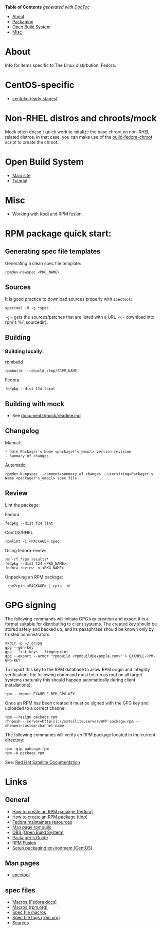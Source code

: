 <!-- START doctoc generated TOC please keep comment here to allow auto update -->
<!-- DON'T EDIT THIS SECTION, INSTEAD RE-RUN doctoc TO UPDATE -->
**Table of Contents**  *generated with [DocToc](https://github.com/thlorenz/doctoc)*

- [About](#about)
- [Packaging](#packaging)
- [Open Build System](#open-build-system)
- [Misc](#misc)

<!-- END doctoc generated TOC please keep comment here to allow auto update -->

# About
Info for items specific to The Linux distirbution, Fedora.

# CentOS-specific

* [centpkg (early stages)](https://wiki.centos.org/HowTos/Centpkg)

# Non-RHEL distros and chroots/mock

Mock often doesn't quick work to initalize the base chroot on non-RHEL related distros. In that case, you can make use of the [build-fedora-chroot](https://github.com/ProfessorKaos64/LibreGeek-Packaging/blob/master/setup-files/build-fedora-chroot.sh) script to create the chroot.

# Open Build System

* [Main site](https://build.opensuse.org/)
* [Tutorial](https://en.opensuse.org/openSUSE:Build_Service_Tutorial)

# Misc

* [Working with Kodi and RPM fusion](http://kodi.wiki/view/HOW-TO:Install_Kodi_on_Fedora_23_using_RPMFusion_packages#Configuring_Fedora_.2F_Installing_Dependencies)

# RPM package quick start:

## Generating spec file templates

Generating a clean spec file template:

```
rpmdev-newspec <PKG_NAME>
```

## Sources

It is good practice to download sources properly with `spectool`:
```
spectool -R -g *spec
```

`-g` - gets the sources/patches that are listed with a URL
`-R` - download into rpm's %{_sourcedir}.

## Building

### Building locally:

rpmbuild
```
rpmbuild --rebuild /tmp/SRPM_NAME
```

Fedora
```
fedpkg --dist f24 local
```

## Building with mock

* See [documents/mock/readme.md](https://github.com/ProfessorKaos64/documents/blob/master/mock/readme.md)

## Changelog

Manual:
```
* date Packager's Name <packager's_email> version-revision
- Summary of changes
```

Automatic:
```
rpmdev-bumpspec --comment=summary of changes --userstring=Packager's Name <packager's_email> spec file 
```

## Review

Lint the package:

Fedora
```
fedpkg --dist f24 lint
```

CentOS/RHEL
```
rpmlint -i <PACKAGE>.spec
```

Using fedora-revew:

```
rm -rf *rpm results*
fedpkg --dist f24 <PKG_NAME>
fedora-review -n <PKG_NAME>
```

Unpacking an RPM package:

```
 rpm2cpio <PACKAGE> | cpio -id 
 ```
 
 # GPG signing
 
The following commands will initiate GPG key creation and export it in a format suitable for distributing to client systems. The created key should be stored safely and backed up, and its passphrase should be known only by trusted administrators.

```
mkdir -p ~/.gnupg
gpg --gen-key
gpg --list-keys --fingerprint
gpg --export --armor "rpmbuild <rpmbuild@example.com>" > EXAMPLE-RPM-GPG-KEY
```

To import this key to the RPM database to allow RPM origin and integrity verification, the following command must be run as root on all target systems (naturally this should happen automatically during client installations):

```
rpm --import EXAMPLE-RPM-GPG-KEY
```

Once an RPM has been created it must be signed with the GPG key and uploaded to a correct channel:

```
rpm --resign package.rpm
rhnpush --server=http[s]://satellite.server/APP package.rpm --channel=custom-channel-name
```

The following commands will verify an RPM package located in the current directory:

```
rpm –qip pakcage.rpm
rpm -K package.rpm
``` 
See: [Red Hat Satellite Documentation](https://access.redhat.com/documentation/en-US/Red_Hat_Network_Satellite/5.3/html/Deployment_Guide/satops-rpm-building.html)

# Links

## General

* [How to create an RPM pacakge (fedora)](https://fedoraproject.org/wiki/How_to_create_an_RPM_package)
* [How to create an RPM package (tldp)](http://www.tldp.org/HOWTO/RPM-HOWTO/build.html)
* [Fedora maintainers resources](https://fedoraproject.org/wiki/Category:Package_Maintainers?rd=PackageMaintainers#Procedures.2C_Policies_and_Guides)
* [Man page rpmbuild](http://www.rpm.org/max-rpm-snapshot/rpmbuild.8.html)
* [OBS (Open Build System)](https://build.opensuse.org/)
* [Packager's Guide](https://docs.fedoraproject.org/en-US/Fedora_Draft_Documentation/0.1/html/Packagers_Guide/)
* [RPM Fusion](http://rpmfusion.org/)
* [Setup packaging environment (CentOS)](https://wiki.centos.org/HowTos/SetupRpmBuildEnvironment)

## Man pages

* [spectool](http://www.unix.com/man-page/centos/1/spectool/)

## spec files

 * [Macros (Fedora docs)](https://fedoraproject.org/wiki/Packaging:RPMMacros?rd=Packaging/RPMMacros)
 * [Macros (rpm.org)](http://www.rpm.org/wiki/PackagerDocs/Macros)
 * [Spec file macros](http://www.rpm.org/max-rpm/s1-rpm-specref-macros.html)
 * [Spec file tags (rpm.org)](http://rpm.org/api/4.4.2.2/specfile.html)
 * [Sources](https://fedoraproject.org/wiki/Packaging:SourceURL?rd=Packaging/SourceURL)
